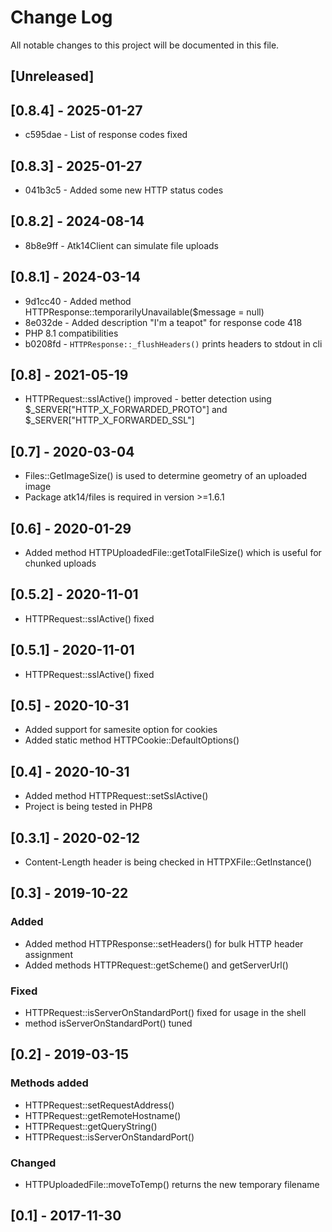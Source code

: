 # Change Log
All notable changes to this project will be documented in this file.

## [Unreleased]

## [0.8.4] - 2025-01-27

* c595dae - List of response codes fixed

## [0.8.3] - 2025-01-27

* 041b3c5 - Added some new HTTP status codes

## [0.8.2] - 2024-08-14

* 8b8e9ff - Atk14Client can simulate file uploads

## [0.8.1] - 2024-03-14

* 9d1cc40 - Added method HTTPResponse::temporarilyUnavailable($message = null)
* 8e032de - Added description "I'm a teapot" for response code 418
* PHP 8.1 compatibilities
* b0208fd - `HTTPResponse::_flushHeaders()` prints headers to stdout in cli

## [0.8] - 2021-05-19

- HTTPRequest::sslActive() improved - better detection using $_SERVER["HTTP_X_FORWARDED_PROTO"] and $_SERVER["HTTP_X_FORWARDED_SSL"]

## [0.7] - 2020-03-04

- Files::GetImageSize() is used to determine geometry of an uploaded image
- Package atk14/files is required in version >=1.6.1

## [0.6] - 2020-01-29

- Added method HTTPUploadedFile::getTotalFileSize() which is useful for chunked uploads

## [0.5.2] - 2020-11-01

- HTTPRequest::sslActive() fixed

## [0.5.1] - 2020-11-01

- HTTPRequest::sslActive() fixed

## [0.5] - 2020-10-31

- Added support for samesite option for cookies
- Added static method HTTPCookie::DefaultOptions()

## [0.4] - 2020-10-31

- Added method HTTPRequest::setSslActive()
- Project is being tested in PHP8

## [0.3.1] - 2020-02-12

- Content-Length header is being checked in HTTPXFile::GetInstance()

## [0.3] - 2019-10-22

### Added
- Added method HTTPResponse::setHeaders() for bulk HTTP header assignment
- Added methods HTTPRequest::getScheme() and getServerUrl()

### Fixed
- HTTPRequest::isServerOnStandardPort() fixed for usage in the shell
- method isServerOnStandardPort() tuned

## [0.2] - 2019-03-15

### Methods added
- HTTPRequest::setRequestAddress()
- HTTPRequest::getRemoteHostname()
- HTTPRequest::getQueryString()
- HTTPRequest::isServerOnStandardPort()

### Changed
- HTTPUploadedFile::moveToTemp() returns the new temporary filename

## [0.1] - 2017-11-30

